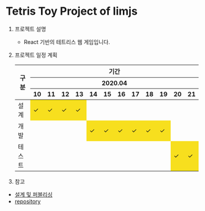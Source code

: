 

# Tetris Toy Project of limjs



1. 프로젝트 설명

   - React 기반의 테트리스 웹 게임입니다.

     

2. 프로젝트 일정 계획

   <table>
       <thead>
           <tr>
               <th rowspan=3>구분</th>
               <th colspan=12>기간</th>
           </tr>
           <tr>
               <th colspan=12>2020.04</th>
           </tr>
           <tr>
               <th>10</th>
               <th>11</th>
               <th>12</th>
               <th>13</th>
               <th>14</th>
               <th>15</th>
               <th>16</th>
               <th>17</th>
               <th>18</th>
               <th>19</th>
               <th>20</th>
               <th>21</th>
           </tr>
       </thead>
       <tbody>
           <tr>
               <td>설계</td>
               <td style="background-color:#F7DF1E;">✓</td>
               <td style="background-color:#F7DF1E;">✓</td>
               <td style="background-color:#F7DF1E;">✓</td>
               <td style="background-color:#F7DF1E;">✓</td>
               <td></td>
               <td></td>
               <td></td>
               <td></td>
               <td></td>
               <td></td>
               <td></td>
               <td></td>
           </tr>
           <tr>
               <td>개발</td>
               <td></td>
               <td></td>
               <td></td>
               <td></td>
               <td style="background-color:#F7DF1E;">✓</td>
               <td style="background-color:#F7DF1E;">✓</td>
               <td style="background-color:#F7DF1E;">✓</td>
               <td style="background-color:#F7DF1E;">✓</td>
               <td style="background-color:#F7DF1E;">✓</td>
               <td style="background-color:#F7DF1E;">✓</td>
               <td></td>
               <td></td>
           </tr>
           <tr>
               <td>테스트</td>
               <td></td>
               <td></td>
               <td></td>
               <td></td>
               <td></td>
               <td></td>
               <td></td>
               <td></td>
               <td></td>
               <td></td>
               <td style="background-color:#F7DF1E;">✓</td>
               <td style="background-color:#F7DF1E;">✓</td>
           </tr>
       </tbody>
   </table>

   

3.  참고

   - [설계 및 퍼블리싱](https://www.figma.com/file/yoOCik1e4GCMHbwmjjotMC/Tetris-Toy-Project-of--limjs?node-id=0%3A1)
   - [repository](https://github.com/LIMJONGSOO/Tetris.git)

   

   


